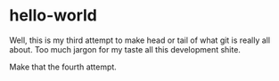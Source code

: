 # hello-world

Well, this is my third attempt to make head or tail of what git is really all about. Too much jargon for my taste all this development shite.

Make that the fourth attempt.
